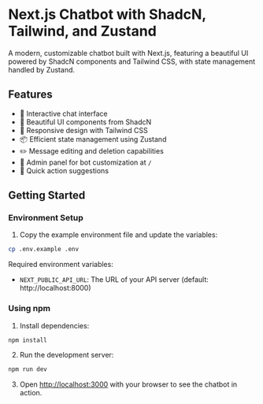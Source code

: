 # Next.js Chatbot with ShadcN, Tailwind, and Zustand

A modern, customizable chatbot built with Next.js, featuring a beautiful UI powered by ShadcN components and Tailwind CSS, with state management handled by Zustand.

## Features

- 💬 Interactive chat interface
- 🎨 Beautiful UI components from ShadcN
- 🎯 Responsive design with Tailwind CSS
- 📦 Efficient state management using Zustand
- ✏️ Message editing and deletion capabilities
- 🔧 Admin panel for bot customization at `/`
- 🚀 Quick action suggestions

## Getting Started

### Environment Setup

1. Copy the example environment file and update the variables:
```bash
cp .env.example .env
```

Required environment variables:
- `NEXT_PUBLIC_API_URL`: The URL of your API server (default: http://localhost:8000)

### Using npm

1. Install dependencies:
```bash
npm install
```

2. Run the development server:
```bash
npm run dev
```

3. Open [http://localhost:3000](http://localhost:3000) with your browser to see the chatbot in action.